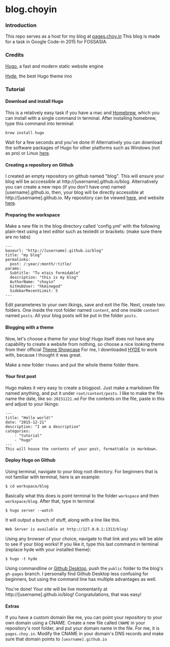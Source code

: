 blog.choyin
==========

### Introduction
This repo serves as a host for my blog at [pages.choy.in](https://pages.choy.in) This blog is made for a task in Google Code-in 2015 for FOSSASIA.


### Credits
[Hugo](http://gohugo.io/), a fast and modern static website engine

[Hyde](https://github.com/spf13/hyde), the best Hugo theme imo

### Tutorial

#### Download and install Hugo
This is a relatively easy task if you have a mac and [Homebrew](http://brew.sh/), which you can install with a single command in terminal. After installing homebrew, type this command into terminal:

```
brew install hugo
```

Wait for a few seconds and you've done it! Alternatively you can download the software packages of Hugo for other platforms such as Windows (not as pro) or Linux [here](https://github.com/spf13/hugo/releases).

#### Creating a repository on Github
I created an empty repository on github named "blog". This will ensure your blog will be acccessible at http://[username].github.io/blog. Alternatively you can create a new repo (if you don't have one) named [username].github.io, then, your blog will be directly accessible at http://[username].github.io. My repository can be viewed [here](https://github.com/hkminegod/blog), and website [here](https://pages.choy.in/blog).

#### Preparing the workspace
Make a new file in the blog directory called 'config.yml' with the following plain-text using a text editor such as textedit or brackets: (make sure there are no tabs)

```
---
baseurl: "http://[username].github.io/blog"
title: "my blog"
permalinks:
  post: /:year/:month/:title/
params:
  Subtitle: "Tu etais formidable"
  description: "this is my blog"
  AuthorName: "choyin"
  GitHubUser: "hkminegod"
  SidebarRecentLimit: 5
---
```

Edit parameteres to your own likings, save and exit the file. Next, create two folders. One inside the root folder named `content`, and one inside `content` named `posts`. All your blog posts will be put in the folder `posts`.

#### Blogging with a theme
Now, let's choose a theme for your blog! Hugo itself does not have any capability to create a website from nothing, so choose a nice looking theme from their official [Theme Showcase](http://themes.gohugo.io/) For me, I downloaded [HYDE](http://themes.gohugo.io/hyde/) to work with, because I thought it was great.

Make a new folder `themes` and put the whole theme folder there.

#### Your first post
Hugo makes it very easy to create a blogpost. Just make a markdown file named anything, and put it under `root/content/posts`. I like to make the file name the date, like so: `20151221.md` For the contents on the file, paste in this and adjust to your likings:

```
---
title: "Hello world!"
date: "2015-12-21"
description: "I am a description"
categories:
    - "tutorial"
    - "hugo"
---
This will house the contents of your post, formattable in markdown.
```

#### Deploy Hugo on Github
Using terminal, navigate to your blog root directory. For beginners that is not familiar with terminal, here is an example:

`$ cd workspace/blog`

Basically what this does is point terminal to the folder `workspace` and then `workspace/blog`. After that, type in terminal

`$ hugo server --watch`

It will output a bunch of stuff, along with a line like this.

```
Web Server is available at http://127.0.0.1:1313/blog/
```

Using any browser of your choice, navigate to that link and you will be able to see if your blog works! If you like it, type this last command in terminal (replace hyde with your installed theme):

`$ hugo -t hyde`

Using commandline or [Github Desktop](https://desktop.github.com/), push the `public` folder to the blog's `gh-pages` branch. I personally find Github Desktop less confusing for beginners, but using the command line has multiple advantages as well.

You're done! Your site will be live momentarily at http://[username].github.io/blog! Congratulations, that was easy!

#### Extras
If you have a custom domain like me, you can point your repository to your own domain using a CNAME. Create a new file called `CNAME` in your repository's root folder, and put your domain name in the file. For me, it is `pages.choy.in`. Modify the CNAME in your domain's DNS records and make sure that domain points to `[uesrname].github.io`
